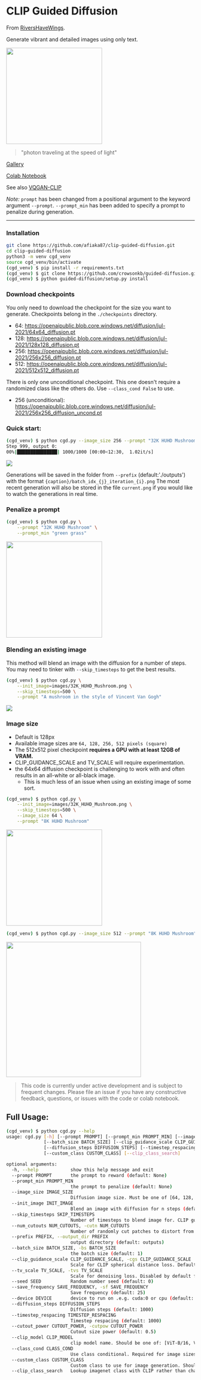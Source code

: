 # CLIP Guided Diffusion
From [RiversHaveWings](https://twitter.com/RiversHaveWings).

Generate vibrant and detailed images using only text.


<img src="/images/photon.png" width="256"></img>
> "photon traveling at the speed of light"

[Gallery](/images/README.md)

<a href="https://colab.research.google.com/github/afiaka87/clip-guided-diffusion/blob/main/cgd_clip_selected_class.ipynb">Colab Notebook</a>

See also <a href="https://github.com/nerdyrodent/VQGAN-CLIP">VQGAN-CLIP</a>

_Note:_ `prompt` has been changed from a positional argument to the keyword argument `--prompt`.
`--prompt_min` has been added to specify a prompt to penalize during generation.

---

### Installation
```sh
git clone https://github.com/afiaka87/clip-guided-diffusion.git
cd clip-guided-diffusion
python3 -m venv cgd_venv
source cgd_venv/bin/activate
(cgd_venv) $ pip install -r requirements.txt
(cgd_venv) $ git clone https://github.com/crowsonkb/guided-diffusion.git
(cgd_venv) $ python guided-diffusion/setup.py install
```

### Download checkpoints

You only need to download the checkpoint for the size you want to generate.
Checkpoints belong in the `./checkpoints` directory.

- 64: https://openaipublic.blob.core.windows.net/diffusion/jul-2021/64x64_diffusion.pt
- 128: https://openaipublic.blob.core.windows.net/diffusion/jul-2021/128x128_diffusion.pt
- 256: https://openaipublic.blob.core.windows.net/diffusion/jul-2021/256x256_diffusion.pt
- 512: https://openaipublic.blob.core.windows.net/diffusion/jul-2021/512x512_diffusion.pt

There is only one unconditional checkpoint. This one doesn't require a randomized class like the others do. Use `--class_cond False` to use.
- 256 (unconditional):  https://openaipublic.blob.core.windows.net/diffusion/jul-2021/256x256_diffusion_uncond.pt

### Quick start:

```sh
(cgd_venv) $ python cgd.py --image_size 256 --prompt "32K HUHD Mushroom"
Step 999, output 0:
00%|███████████████| 1000/1000 [00:00<12:30,  1.02it/s]
```
![](/images/32K_HUHD_Mushroom.png?raw=true)

Generations will be saved in the folder from `--prefix` (default:'./outputs')
with the format `{caption}/batch_idx_{j}_iteration_{i}.png`
The most recent generation will also be stored in the file `current.png` if you would like to
watch the generations in real time.

### Penalize a prompt
```sh
(cgd_venv) $ python cgd.py \
    --prompt "32K HUHD Mushroom" \
    --prompt_min "green grass"
```
<img src="images/32K_HUHD_Mushroom_MIN_green_grass.png" width="256"></img>


### Blending an existing image

This method will blend an image with the diffusion for a number of steps. 
You may need to tinker with `--skip_timesteps` to get the best results.
```sh
(cgd_venv) $ python cgd.py \
    --init_image=images/32K_HUHD_Mushroom.png \
    --skip_timesteps=500 \
    --prompt "A mushroom in the style of Vincent Van Gogh"
```
![](images/a_mushroom_in_the_style_of_vangogh.png?raw=true)

### Image size
- Default is 128px
- Available image sizes are `64, 128, 256, 512 pixels (square)`
- The 512x512 pixel checkpoint **requires a GPU with at least 12GB of VRAM.**
- CLIP_GUIDANCE_SCALE and TV_SCALE will require experimentation.
- the 64x64 diffusion checkpoint is challenging to work with and often results in an all-white or all-black image.
  - This is much less of an issue when using an existing image of some sort.
```sh
(cgd_venv) $ python cgd.py \
    --init_image=images/32K_HUHD_Mushroom.png \
    --skip_timesteps=500 \
    --image_size 64 \
    --prompt "8K HUHD Mushroom"
```
<img src="images/32K_HUHD_Mushroom_64.png?raw=true" width="256"></img>

```sh
(cgd_venv) $ python cgd.py --image_size 512 --prompt "8K HUHD Mushroom"
  ```
<img src="images/32K_HUHD_Mushroom_512.png?raw=true" width="360"></img>


> This code is currently under active development and is subject to frequent changes. Please file an issue if you have any constructive feedback, questions, or issues with the code or colab notebook.

## Full Usage:

```sh
(cgd_venv) $ python cgd.py --help
usage: cgd.py [-h] [--prompt PROMPT] [--prompt_min PROMPT_MIN] [--image_size IMAGE_SIZE] [--init_image INIT_IMAGE] [--skip_timesteps SKIP_TIMESTEPS] [--num_cutouts NUM_CUTOUTS] [--prefix PREFIX]
              [--batch_size BATCH_SIZE] [--clip_guidance_scale CLIP_GUIDANCE_SCALE] [--tv_scale TV_SCALE] [--seed SEED] [--save_frequency SAVE_FREQUENCY] [--device DEVICE]
              [--diffusion_steps DIFFUSION_STEPS] [--timestep_respacing TIMESTEP_RESPACING] [--cutout_power CUTOUT_POWER] [--clip_model CLIP_MODEL] [--class_cond CLASS_COND]
              [--custom_class CUSTOM_CLASS] [--clip_class_search]

optional arguments:
  -h, --help            show this help message and exit
  --prompt PROMPT       the prompt to reward (default: None)
  --prompt_min PROMPT_MIN
                        the prompt to penalize (default: None)
  --image_size IMAGE_SIZE
                        Diffusion image size. Must be one of [64, 128, 256, 512]. (default: 128)
  --init_image INIT_IMAGE
                        Blend an image with diffusion for n steps (default: None)
  --skip_timesteps SKIP_TIMESTEPS
                        Number of timesteps to blend image for. CLIP guidance occurs after this. (default: 0)
  --num_cutouts NUM_CUTOUTS, -cutn NUM_CUTOUTS
                        Number of randomly cut patches to distort from diffusion. (default: 64)
  --prefix PREFIX, --output_dir PREFIX
                        output directory (default: outputs)
  --batch_size BATCH_SIZE, -bs BATCH_SIZE
                        the batch size (default: 1)
  --clip_guidance_scale CLIP_GUIDANCE_SCALE, -cgs CLIP_GUIDANCE_SCALE
                        Scale for CLIP spherical distance loss. Default value varies depending on image size. (default: 1500)
  --tv_scale TV_SCALE, -tvs TV_SCALE
                        Scale for denoising loss. Disabled by default for 64 and 128 (default: 150)
  --seed SEED           Random number seed (default: 0)
  --save_frequency SAVE_FREQUENCY, -sf SAVE_FREQUENCY
                        Save frequency (default: 25)
  --device DEVICE       device to run on .e.g. cuda:0 or cpu (default: None)
  --diffusion_steps DIFFUSION_STEPS
                        Diffusion steps (default: 1000)
  --timestep_respacing TIMESTEP_RESPACING
                        Timestep respacing (default: 1000)
  --cutout_power CUTOUT_POWER, -cutpow CUTOUT_POWER
                        Cutout size power (default: 0.5)
  --clip_model CLIP_MODEL
                        clip model name. Should be one of: [ViT-B/16, ViT-B/32, RN50, RN101, RN50x4, RN50x16] (default: ViT-B/32)
  --class_cond CLASS_COND
                        Use class conditional. Required for image sizes other than 256 (default: True)
  --custom_class CUSTOM_CLASS
                        Custom class to use for image generation. Should be one of: [0-999] (default: None)
  --clip_class_search   Lookup imagenet class with CLIP rather than changing them throughout run. Use `--clip_class_search` on its own to enable. (default: False)
```